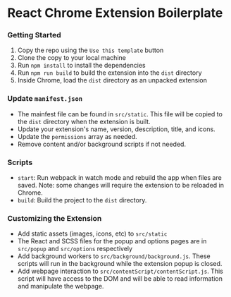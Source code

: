# React Chrome Extension Boilerplate

### Getting Started
1. Copy the repo using the `Use this template` button
2. Clone the copy to your local machine
3. Run `npm install` to install the dependencies
4. Run `npm run build` to build the extension into the `dist` directory
5. Inside Chrome, load the `dist` directory as an unpacked extension

### Update `manifest.json`
* The mainfest file can be found in `src/static`. This file will be copied to the `dist` directory when the extension is built.
* Update your extension's name, version, description, title, and icons. 
* Update the `permissions` array as needed.
* Remove content and/or background scripts if not needed.

### Scripts
* `start`: Run webpack in watch mode and rebuild the app when files are saved. Note: some changes will require the extension to be reloaded in Chrome.
* `build`: Build the project to the `dist` directory.

### Customizing the Extension
* Add static assets (images, icons, etc) to `src/static`
* The React and SCSS files for the popup and options pages are in `src/popup` and `src/options` respectively
* Add background workers to `src/background/background.js`. These scripts will run in the background while the extension popup is closed.
* Add webpage interaction to `src/contentScript/contentScript.js`. This script will have access to the DOM and will be able to read information and manipulate the webpage.
